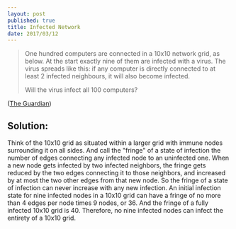 ```yaml
---
layout: post
published: true
title: Infected Network
date: 2017/03/12
---
```


>One hundred computers are connected in a 10x10 network grid, as below. At the start exactly nine of them are infected with a virus. The virus spreads like this: if any computer is directly connected to at least 2 infected neighbours, it will also become infected.
>
>Will the virus infect all 100 computers? 

<!--more-->

([The Guardian](https://www.theguardian.com/science/2017/mar/13/can-you-solve-it-pi-day-puzzles-that-will-leave-you-pie-eyed))

## Solution:

Think of the 10x10 grid as situated within a larger grid with immune nodes surrounding it on all sides. And call the "fringe" of a state of infection the number of edges connecting any infected node to an uninfected one.  When a new node gets infected by two infected neighbors, the fringe gets reduced by the two edges connecting it to those neighbors, and increased by at most the two other edges from that new node. So the fringe of a state of infection can never increase with any new infection.  An initial infection state for nine infected nodes in a 10x10 grid can have a fringe of no more than 4 edges per node times 9 nodes, or 36. And the fringe of a fully infected 10x10 grid is 40. Therefore, no nine infected nodes can infect the entirety of a 10x10 grid.

<br>
